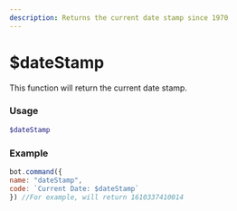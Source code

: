 ```yaml
---
description: Returns the current date stamp since 1970
---
```


# $dateStamp

This function will return the current date stamp.

### Usage

```php
$dateStamp
```

### Example

```javascript
bot.command({
name: "dateStamp",
code: `Current Date: $dateStamp`
}) //For example, will return 1610337410014 
```
